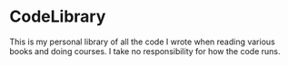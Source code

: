 # CodeLibrary
This is my personal library of all the code I wrote when reading various books and doing courses. I take no responsibility for how the code runs.
